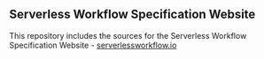 ## Serverless Workflow Specification Website

This repository includes the sources for the Serverless Workflow Specification Website - 
[serverlessworkflow.io](http://serverlessworkflow.io)